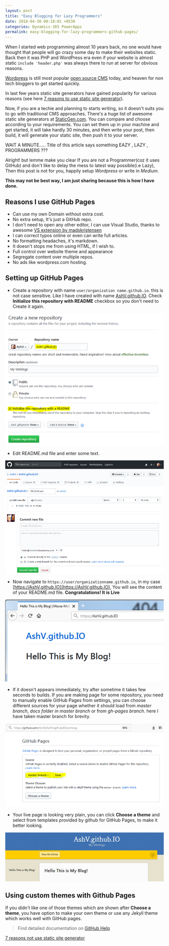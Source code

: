 ```yaml
---
layout: post
title: "Easy Blogging for Lazy Programmers"
date: 2018-04-30 00:18:01 +0530
categories: Dynamics-365 PowerApps
permalink: easy-blogging-for-lazy-programmers-github-pages/
---
```


When I started web programming almost 10 years back, no one would have thought that people will go crazy some day to make their websites static. Back then it was PHP and WordPress era even if your website is almost static ```include 'header.php'``` was always there to run at server for obvious reasons. 

[Wordpress](https://wordpress.com/) is still most popular [open source CMS](https://github.com/WordPress/WordPress) today, and heaven for non tech bloggers to get started quickly.

In last few years static site generators have gained popularity for various reasons (see here [7 reasons to use static site generator](https://www.sitepoint.com/7-reasons-use-static-site-generator/)).

Now, if you are a techie and planning to starts writing, so it doesn't suits you to go with traditional CMS approaches. There's a huge list of awesome static site generators at [StaticGen.com](https://www.staticgen.com/). You can compare and choose according to your requirements. You can set them up in your machine and get started, it will take hardly 30 minutes, and then write your post,  then build, it will generate your static site, then push it to your server.

WAIT A MINUTE..... Title of this article says something EAZY , LAZY , PROGRAMMERS ???

Alright! but  lemme make you clear If you are not a Programmer(coz it uses GitHub) and don't like to delay the mess to latest way possible(i.e Lazy), Then this post is not for you, happily setup *Wordpress* or write in *Medium*.

**This may not be best way, I am just sharing because this is how I have done.**

## Reasons I use GitHub Pages

* Can use my own Domain without extra cost.
* No extra setup, It's just a GitHub repo.
* I don't need  to open any other editor, I can use Visual Studio, thanks to awesome [VS extension by madskristensen](https://github.com/madskristensen/MarkdownEditor)
* I can correct typos online or even can write full articles.
* No formatting headaches, it's markdown.
* It doesn't stops me from using HTML, if I wish to.
* Full control over website theme and appearance
* Segregate content over multiple repos.
* No ads like wordpress.com hosting.

## Setting up GitHub Pages

* Create a repository with name `user/organization name.github.io`. this is not case sensitive. Like I have created with name [AshV.github.IO](https://github.com/AshV/AshV.github.IO). Check **Initialize this repository with README** checkbox so you don't need to Create it again. 

![GitHub Pages Repo](../assets/2018-04-30/GitHubPagesRepo.png)

* Edit README.md file and enter some text.

![Edit REDAME](../assets/2018-04-30/EditReadMe.png)

* Now navigate to `https://user/organizationname.github.io`, in my case [https://AshV.github.IO](https://AshV.github.IO), You will see the content of your README.md file. 
**Congratulations! It is Live**

![Live Page](../assets/2018-04-30/LivePage.png)

* If it doesn't appears immediately, try after sometime it takes few seconds to builds. If you are making page for some repository, you need to manually enable GitHub Pages from settings, you can choose different sources for your page whether it should load from *master branch*, *docs folder in master branch* or from *gh-pages branch*. here I have taken master branch for brevity.

![Enable Github Pages](../assets/2018-04-30/EnableGithubPages.png)

* Your live page is looking very plain, you can click **Choose a theme** and select from templates provided by github for GitHub Pages, to make it better looking.

![Live Page With Theme](../assets/2018-04-30/LivePageWithTheme.png)

## Using custom themes with Github Pages

If you didn't like one of those themes which are shown after **Choose a theme**, you have option to make your own theme or use any Jekyll theme which works well with GitHub pages.

> Find detailed documentation on [GitHub Help](https://help.github.com/categories/github-pages-basics/)




[7 reasons not use static site generator](https://www.sitepoint.com/7-reasons-not-use-static-site-generator/)
